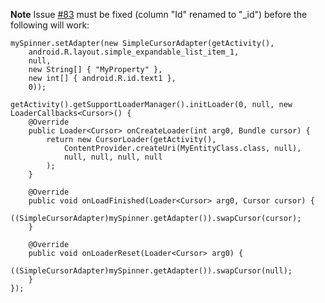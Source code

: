 **Note**
Issue [#83](https://github.com/pardom/ActiveAndroid/issues/83) must be fixed (column "Id" renamed to "_id") before the following will work:

	mySpinner.setAdapter(new SimpleCursorAdapter(getActivity(),
		android.R.layout.simple_expandable_list_item_1,
		null,
		new String[] { "MyProperty" },
		new int[] { android.R.id.text1 },
		0));
	
	getActivity().getSupportLoaderManager().initLoader(0, null, new LoaderCallbacks<Cursor>() {
		@Override
		public Loader<Cursor> onCreateLoader(int arg0, Bundle cursor) {
			return new CursorLoader(getActivity(),
				ContentProvider.createUri(MyEntityClass.class, null),
				null, null, null, null
			);
		}
		
		@Override
		public void onLoadFinished(Loader<Cursor> arg0, Cursor cursor) {
			((SimpleCursorAdapter)mySpinner.getAdapter()).swapCursor(cursor);
		}
		
		@Override
		public void onLoaderReset(Loader<Cursor> arg0) {
			((SimpleCursorAdapter)mySpinner.getAdapter()).swapCursor(null);
		}
	});